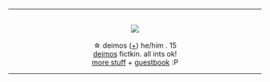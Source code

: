 <hr>
<p align="center">
  <br><img src="https://media.discordapp.net/attachments/1199413039359856770/1200820519977627688/Untitled61_20240127081109.png?ex=65c79242&is=65b51d42&hm=ad0204f76aa47da3c3d120328d71012a5377189b91d74a3fef040a636e616400&=&format=webp&quality=lossless&width=480&height=480"></br>
  <br>☆ deimos (<a href="https://en.pronouns.page/@arstotzka">+</a>) he/him . 15</br> <a href="https://madnesscombat.fandom.com/wiki/Deimos">deimos</a> fictkin. all ints ok!
  <br><a href="https://rentry.co/packofcigarettes">more stuff</a> + <a href="https://hankwimbleton.123guestbook.com/hankwimbleton">guestbook</a> :P
</p>
<hr>

